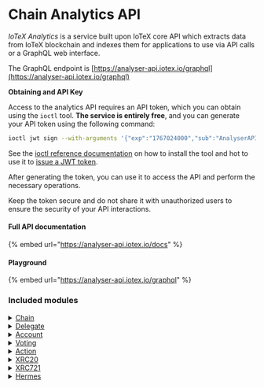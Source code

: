 # Chain Analytics API

_IoTeX Analytics_ is a service built upon IoTeX core API which extracts data from IoTeX blockchain and indexes them for applications to use via API calls or a GraphQL web interface.

The GraphQL endpoint is [https://analyser-api.iotex.io/graphql](https://analyser-api.iotex.io/graphql)

**Obtaining and API Key**

Access to the analytics API requires an API token, which you can obtain using the `ioctl` tool. **The service is entirely free**, and you can generate your API token using the following command:

```bash
ioctl jwt sign --with-arguments '{"exp":"1767024000","sub":"AnalyserAPI","scope":"Read"}' -s user
```

See the [ioctl reference documentation](../backlog/reference/ioctl-cli-reference/#install) on how to install the tool and hot to use it to [issue a JWT token](../backlog/reference/ioctl-cli-reference/jwt-tokens.md#use-ioctl-to-issue-jwt).

After generating the token, you can use it to access the API and perform the necessary operations.&#x20;

Keep the token secure and do not share it with unauthorized users to ensure the security of your API interactions.

#### Full API documentation

{% embed url="https://analyser-api.iotex.io/docs" %}

#### Playground

{% embed url="https://analyser-api.iotex.io/graphql" %}

### Included modules

<details>

<summary><a href="https://analyser-api.iotex.io/docs/#chain-service-api">Chain</a></summary>

The Chain service provides general information on the current status of the IoTeX blockchain and the IOTX token, like chain height, current epoch, total supply, total votes, etc...

[Go to this module documentation »](https://analyser-api.iotex.io/docs/#chain-service-api)

</details>

<details>

<summary><a href="https://analyser-api.iotex.io/docs/#delegate-service-api">Delegate</a></summary>

The Delegate service provides detailed data about the IoTeX delegates, block producers, staking deposits, mining rewards, and more.&#x20;

[Go to this module documentation » ](https://analyser-api.iotex.io/docs/#delegate-service-api)

</details>

<details>

<summary><a href="https://analyser-api.iotex.io/docs/#account-service-api">Account</a></summary>

The Account service provides all the information related to blockchain accounts, from balances to transactions to aliases for known addresses.

[Go to this module documentation » ](https://analyser-api.iotex.io/docs/#account-service-api)

</details>

<details>

<summary><a href="https://analyser-api.iotex.io/docs/#voting-service-api">Voting</a></summary>

The Voting service specializes in delegates ranking and votes.

[Go to this module documentation » ](https://analyser-api.iotex.io/docs/#voting-service-api)

</details>

<details>

<summary><a href="https://analyser-api.iotex.io/docs/#action-service-api">Action</a></summary>

The Action service allows any query to list transactions filtered by different criteria, like actions by date, address, type, etc...&#x20;

[Go to this module documentation »](https://analyser-api.iotex.io/docs/#action-service-api)

</details>

<details>

<summary><a href="https://analyser-api.iotex.io/docs/#xrc20-service-api">XRC20</a></summary>

The XRC20 service gives easy access to XRC20 fungible tokens data, like token holders and contract addresses.

[Go to this module documentation » ](https://analyser-api.iotex.io/docs/#xrc20-service-api)

</details>

<details>

<summary><a href="https://analyser-api.iotex.io/docs/#xrc721-service-api">XRC721</a></summary>

The XRC721 service gives easy access to XRC721 non-fungible tokens data, like token holders and contract addresses.

[Go to this module documentation » ](https://analyser-api.iotex.io/docs/#xrc721-service-api)

</details>

<details>

<summary><a href="https://analyser-api.iotex.io/docs/#hermes-service-api">Hermes</a></summary>

The Hermes service gives access to rewards distributed by the IoTeX official [Hermes system](https://hermes.to/).

[Go to this module documentation » ](https://analyser-api.iotex.io/docs/#hermes-service-api)

</details>
